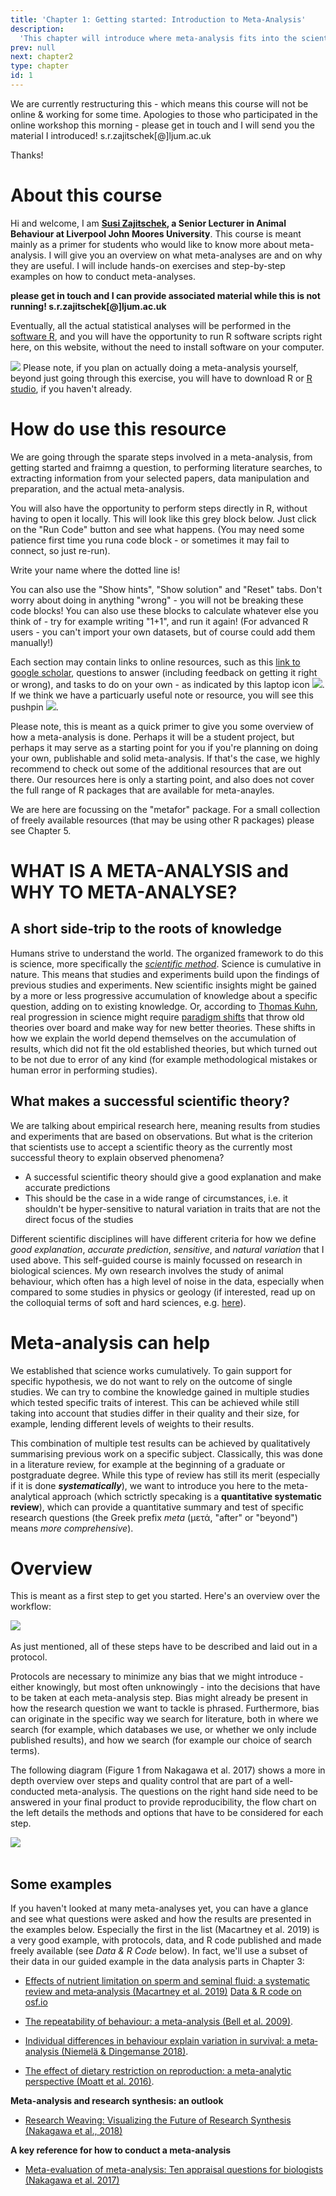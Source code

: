 ```yaml
---
title: 'Chapter 1: Getting started: Introduction to Meta-Analysis'
description:
  'This chapter will introduce where meta-analysis fits into the scientific method, give some background, and examples.'
prev: null
next: chapter2
type: chapter
id: 1
---
```


<exercise id="1" title="Preface & Disclaimer">

We are currently restructuring this - which means this course will not be online & working for some time. Apologies to those who participated in the online workshop this morning - please get in touch and I will send you the material I introduced! s.r.zajitschek[@]ljum.ac.uk

Thanks!

# About this course

Hi and welcome, I am **[Susi Zajitschek](https://www.ljmu.ac.uk/about-us/staff-profiles/faculty-of-science/school-of-biological-and-environmental-sciences/susanne-zajitschek), a Senior Lecturer in Animal Behaviour at Liverpool John Moores University**. This course is meant mainly as a primer for students who would like to know more about meta-analysis. I will give you an overview on what meta-analyses are and on why they are useful. I will include hands-on exercises and step-by-step examples on how to conduct meta-analyses. 

**please get in touch and I can provide associated material while this is not running! s.r.zajitschek[@]ljum.ac.uk**


Eventually, all the actual statistical analyses will be performed in the [software R](https://www.r-project.org/about.html), and you will have the opportunity to run R software scripts right here, on this website, without the need to install software on your computer.

![](https://github.com/SusZaj/metaanalysis/blob/master/images/pushpin.svg?raw=true) Please note, if you plan on actually doing a meta-analysis yourself, beyond just going through this exercise, you will have to download R or [R studio](https://rstudio.com/products/rstudio/download/), if you haven't already. 

# How do use this resource

We are going through the sparate steps involved in a meta-analysis, from getting started and fraimng a question, to performing literature searches, to extracting information from your selected papers, data manipulation and preparation, and the actual meta-analysis.

You will also have the opportunity to perform steps directly in R, without having to open it locally. This will look like this grey block below. Just click on the "Run Code" button and see what happens. 
(You may need some patience first time you runa  code block - or sometimes it may fail to connect, so just re-run).

<codeblock id="intro_1">
Write your name where the dotted line is!
</codeblock>

You can also use the "Show hints", "Show solution" and "Reset" tabs. Don't worry about doing in anything "wrong" - you will not be breaking these code blocks! You can also use these blocks to calculate whatever else you think of - try for example writing "1+1", and run it again! (For advanced R users - you can't import your own datasets, but of course could add them manually!)


Each section may contain links to online resources, such as this [link to google scholar](https://scholar.google.com/), questions to answer (including feedback on getting it right or wrong), and tasks to do on your own - as indicated by this laptop icon  ![](https://github.com/SusZaj/metaanalysis/blob/master/images/computertaskicon.svg?raw=true). If we think we have a particuarly useful note or resource, you will see this pushpin  ![](https://github.com/SusZaj/metaanalysis/blob/master/images/pushpin.svg?raw=true).
<br>

Please note, this is meant as a quick primer to give you some overview of how a meta-analysis is done. Perhaps it will be a student project, but perhaps it may serve as a starting point for you if you're planning on doing your own, publishable and solid meta-analysis. If that's the case, we highly recommend to check out some of the additional resources that are out there. Our resources here is only a starting point, and also does not cover the full range of R packages that are available for meta-anayles.

We are here are focussing on the "metafor" package. For a small collection of freely available resources (that may be using other R packages) please see Chapter 5.

</exercise>

<exercise id="2" title="Introduction">

# WHAT IS A META-ANALYSIS and WHY TO META-ANALYSE?   


## A short side-trip to the roots of knowledge

Humans strive to understand the world. The organized framework to do this is science, more specifically the *[scientific method](https://en.wikipedia.org/wiki/Scientific_method)*. Science is cumulative in nature. This means that studies and experiments build upon the findings of previous studies and experiments. New scientific insights might be gained by a more or less progressive accumulation of knowledge about a specific question, adding on to existing knowledge. Or, according to [Thomas Kuhn](https://en.wikipedia.org/wiki/Thomas_Kuhn), real progression in science might require [paradigm shifts](https://en.wikipedia.org/wiki/Paradigm_shift) that throw old theories over board and make way for new better theories. These shifts in how we explain the world depend themselves on the accumulation of results, which did not fit the old established theories, but which turned out to be not due to error of any kind (for example methodological mistakes or human error in performing studies).

## What makes a successful scientific theory?

We are talking about empirical research here, meaning results from studies and experiments that are based on observations. But what is the criterion that scientists use to accept a scientific theory as the currently most successful theory to explain observed phenomena?

- A successful scientific theory should give a good explanation and make accurate predictions
- This should be the case in a wide range of circumstances, i.e. it shouldn't be hyper-sensitive to natural variation in traits that are not the direct focus of the studies

Different scientific disciplines will have different criteria for how we define *good explanation*, *accurate prediction*, *sensitive*, and *natural variation* that I used above.
This self-guided course is mainly focussed on research in biological sciences. My own research involves the study of animal behaviour, which often has a high level of noise in the data, especially when compared to some studies in physics or geology (if interested, read up on the colloquial terms of soft and hard sciences, e.g. [here](https://en.wikipedia.org/wiki/Hard_and_soft_science)). 

# Meta-analysis can help

We established that science works cumulatively. To gain support for specific hypothesis, we do not want to rely on the outcome of single studies. We can try to combine the knowledge gained in multiple studies which tested specific traits of interest. This can be achieved while still taking into account that studies differ in their quality and their size, for example, lending different levels of weights to their results. 

This combination of multiple test results can be achieved by qualitatively summarising previous work on a specific subject. Classically, this was done in a literature review, for example at the beginning of a graduate or postgraduate degree. While this type of review has still its merit (especially if it is done ***systematically***), we want to introduce you here to the meta-analytical approach (which sctrictly specaking is a **quantitative systematic review**), which can provide a quantitative summary and test of specific research questions (the Greek prefix *meta* (μετά, "after" or "beyond") means *more comprehensive*).

</exercise>

<exercise id="3" title="Overview: the structure of a meta-analysis and some examples">

# Overview

This is meant as a first step to get you started.  Here's an overview over the workflow:

![](https://github.com/SusZaj/metaanalysis/blob/master/images/overview2.png?raw=true)
<br>
<br>
As just mentioned, all of these steps have to be described and laid out in a protocol. 

Protocols are necessary to minimize any bias that we might introduce - either knowingly, but most often unknowingly - into the decisions that have to be taken at each meta-analysis step. Bias might already be present in how the research question we want to tackle is phrased. Furthermore, bias can originate in the specific way we search for literature, both in where we search (for example, which databases we use, or whether we only include published results), and how we search (for example our choice of search terms).

The following diagram (Figure 1 from Nakagawa et al. 2017) shows a more in depth overview over steps and quality control that are part of a well-conducted meta-analysis. The questions on the right hand side need to be answered in your final product to provide reproducibility, the flow chart on the left details the methods and options that have to be considered for each step. 

![](https://github.com/SusZaj/metaanalysis/blob/master/images/Nakagawa_etal_Fig1.gif?raw=true)
<br>
<br>

## Some examples 
If you haven't looked at many meta-analyses yet, you can have a glance and see what questions were asked and how the results are presented in the examples below. Especially the first in the list (Macartney et al. 2019) is a very good example, with protocols, data, and R code published and made freely available (see *Data & R Code* below). In fact, we'll use a subset of their data in our guided example in the data analysis parts in Chapter 3:

- [Effects of nutrient limitation on sperm and seminal fluid: a systematic review and meta‐analysis (Macartney et al. 2019)](http://www.bonduriansky.net/Macartney_et_a_2019_Biological_Reviews.pdf) [Data & R code on osf.io](https://osf.io/aqw8u/)

- [The repeatability of behaviour: a meta-analysis (Bell et al. 2009)](https://www.ncbi.nlm.nih.gov/pmc/articles/PMC3972767/).

- [Individual differences in behaviour explain variation in survival: a meta‐analysis (Niemelä & Dingemanse 2018)](https://royalsocietypublishing.org/doi/10.1098/rspb.2017.2823).

- [The effect of dietary restriction on reproduction: a meta-analytic perspective (Moatt et al. 2016)](https://bmcevolbiol.biomedcentral.com/articles/10.1186/s12862-016-0768-z).

**Meta-analysis and research synthesis: an outlook**

- [Research Weaving: Visualizing the Future of Research Synthesis (Nakagawa et al., 2018)](https://ecoevorxiv.org/ga2qz/)

**A key reference for how to conduct a meta-analysis**

- [Meta-evaluation of meta-analysis: Ten appraisal questions for biologists (Nakagawa et al. 2017)](https://bmcbiol.biomedcentral.com/articles/10.1186/s12915-017-0357-7)

</exercise>
